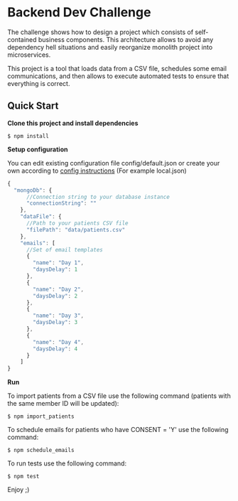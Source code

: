 **Backend Dev Challenge**
===================================
The challenge shows how to design a project which consists of self-contained business components. 
This architecture allows to avoid any dependency hell situations and easily reorganize monolith project into microservices.

This project is a tool that loads data from a CSV file, schedules some email communications, and then allows to execute 
automated tests to ensure that everything is correct.


Quick Start
---------------
**Clone this project and install dependencies**

```shell
$ npm install
```

**Setup configuration**

You can edit existing configuration file config/default.json or create your own according to [config instructions](https://www.npmjs.com/package/config)
(For example local.json)

```js
{
  "mongoDb": {
      //Connection string to your database instance
      "connectionString": ""
    },
    "dataFile": {
      //Path to your patients CSV file
      "filePath": "data/patients.csv"
    },
    "emails": [
      //Set of email templates
      {
        "name": "Day 1",
        "daysDelay": 1
      },
      {
        "name": "Day 2",
        "daysDelay": 2
      },
      {
        "name": "Day 3",
        "daysDelay": 3
      },
      {
        "name": "Day 4",
        "daysDelay": 4
      }
    ]
}
```

**Run**

To import patients from a CSV file use the following command 
(patients with the same member ID will be updated):
```shell
$ npm import_patients
```

To schedule emails for patients who have CONSENT = 'Y' use the following command:
```shell
$ npm schedule_emails
```

To run tests use the following command:
```shell
$ npm test
```

Enjoy ;)
